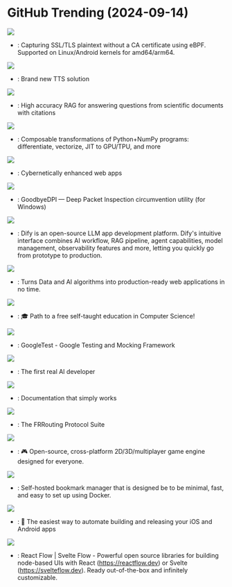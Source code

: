 # GitHub Trending (2024-09-14)

![](https://img.shields.io/badge/C-New%20514-green?style=flat-square&logo=appveyor)
- [](https://github.comundefined): Capturing SSL/TLS plaintext without a CA certificate using eBPF. Supported on Linux/Android kernels for amd64/arm64.

![](https://img.shields.io/badge/Python-New%201-green?style=flat-square&logo=appveyor)
- [](https://github.comundefined): Brand new TTS solution

![](https://img.shields.io/badge/Python-New%20173-green?style=flat-square&logo=appveyor)
- [](https://github.comundefined): High accuracy RAG for answering questions from scientific documents with citations

![](https://img.shields.io/badge/Python-New%2013-green?style=flat-square&logo=appveyor)
- [](https://github.comundefined): Composable transformations of Python+NumPy programs: differentiate, vectorize, JIT to GPU/TPU, and more

![](https://img.shields.io/badge/JavaScript-New%2019-green?style=flat-square&logo=appveyor)
- [](https://github.comundefined): Cybernetically enhanced web apps

![](https://img.shields.io/badge/C-New%2090-green?style=flat-square&logo=appveyor)
- [](https://github.comundefined): GoodbyeDPI — Deep Packet Inspection circumvention utility (for Windows)

![](https://img.shields.io/badge/TypeScript-New%20143-green?style=flat-square&logo=appveyor)
- [](https://github.comundefined): Dify is an open-source LLM app development platform. Dify's intuitive interface combines AI workflow, RAG pipeline, agent capabilities, model management, observability features and more, letting you quickly go from prototype to production.

![](https://img.shields.io/badge/Python-New%20152-green?style=flat-square&logo=appveyor)
- [](https://github.comundefined): Turns Data and AI algorithms into production-ready web applications in no time.

![](https://img.shields.io/badge/none-New%2076-green?style=flat-square&logo=appveyor)
- [](https://github.comundefined): 🎓 Path to a free self-taught education in Computer Science!

![](https://img.shields.io/badge/C%2B%2B-New%2044-green?style=flat-square&logo=appveyor)
- [](https://github.comundefined): GoogleTest - Google Testing and Mocking Framework

![](https://img.shields.io/badge/Python-New%2037-green?style=flat-square&logo=appveyor)
- [](https://github.comundefined): The first real AI developer

![](https://img.shields.io/badge/HTML-New%2023-green?style=flat-square&logo=appveyor)
- [](https://github.comundefined): Documentation that simply works

![](https://img.shields.io/badge/C-New%208-green?style=flat-square&logo=appveyor)
- [](https://github.comundefined): The FRRouting Protocol Suite

![](https://img.shields.io/badge/JavaScript-New%2030-green?style=flat-square&logo=appveyor)
- [](https://github.comundefined): 🎮 Open-source, cross-platform 2D/3D/multiplayer game engine designed for everyone.

![](https://img.shields.io/badge/Python-New%2037-green?style=flat-square&logo=appveyor)
- [](https://github.comundefined): Self-hosted bookmark manager that is designed be to be minimal, fast, and easy to set up using Docker.

![](https://img.shields.io/badge/Ruby-New%20135-green?style=flat-square&logo=appveyor)
- [](https://github.comundefined): 🚀 The easiest way to automate building and releasing your iOS and Android apps

![](https://img.shields.io/badge/TypeScript-New%2023-green?style=flat-square&logo=appveyor)
- [](https://github.comundefined): React Flow | Svelte Flow - Powerful open source libraries for building node-based UIs with React (https://reactflow.dev) or Svelte (https://svelteflow.dev). Ready out-of-the-box and infinitely customizable.

